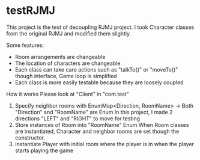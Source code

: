 # testRJMJ

This project is the test of decoupling RJMJ project. 
I took Character classes from the original RJMJ and modified them slightly.


Some features:
- Room arrangements are changeable
- The location of characters are changeable
- Each class can take care actions such as "talkTo()" or "moveTo()" though interface, Game loop is simplified
- Each class is more easily testable because they are loosely coupled


How it works
Please look at "Client" in "com.test"
1. Specify neighbor rooms with EnumMap<Direction, RoomName> 
  -> Both "Direction" and "RoomName" are Enum
  In this project, I made 2 directions "LEFT" and "RIGHT" to move for testing
2. Store instances of Room into "RoomName" Enum
  When Room classes are instantiated, Character and neighbor rooms are set though the constructor.
3. Instantiate Player with initial room where the player is in when the player starts playing the game

